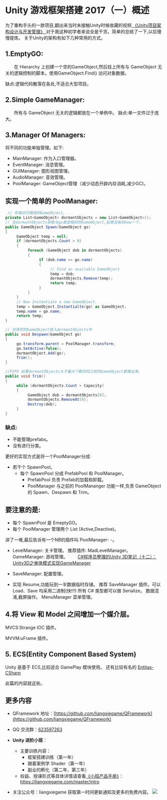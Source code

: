 # Unity 游戏框架搭建 2017（一）概述 

为了重构手头的一款项目,翻出来当时未接触Unity时候收藏的视频[ 《Unity项目架构设计与开发管理》 ](http://v.qq.com/boke/page/d/0/u/d016340mkcu.html "《Unity项目架构设计与开发管理》")对于我这种初学者来说全是干货。简单的总结了一下,以后慢慢提炼。
关于Unity的架构有如下几种常用的方式。

## 1.EmptyGO:

  在 Hierarchy 上创建一个空的GameObject,然后挂上所有与 GameObject 无关的逻辑控制的脚本。使用GameObject.Find() 访问对象数据。

缺点:逻辑代码散落在各处,不适合大型项目。

## 2.Simple GameManager:

  所有与 GameObject 无关的逻辑都放在一个单例中。
缺点:单一文件过于庞大。

## 3.Manager Of Managers:

将不同的功能单独管理。如下:

* MainManager: 作为入口管理器。 
* EventManager: 消息管理。 
* GUIManager: 图形视图管理。 
* AudioManager: 音效管理。 
* PoolManager: GameObject管理（减少动态开辟内存消耗,减少GC)。

## 实现一个简单的 PoolManager:

```cs
 // 存储动可服用的GameObject。
private List<GameObject> dormantObjects = new List<GameObject>();  
// 在dormantObjects获取与go类型相同的GameObject,如果没有则new一个。
public GameObject Spawn(GameObject go)  
{
	 GameObject temp = null;
	 if (dormantObjects.Count > 0)
	 {
		  foreach (GameObject dob in dormantObjects)
		  {
			   if (dob.name == go.name)
			   {
					// Find an available GameObject
					temp = dob;
					dormantObjects.Remove(temp);
					return temp;
			   }
		  }
	 }
	 // Now Instantiate a new GameObject.
	 temp = GameObject.Instantialte(go) as GameObject;
	 temp.name = go.name;
	 return temp;
}

// 将用完的GameObject放入dormantObjects中
public void Despawn(GameObject go)  
{
	 go.transform.parent = PoolManager.transform;
	 go.SetActive(false);
	 dormantObject.Add(go);
	 Trim();
}

//FIFO 如果dormantObjects大于最大个数则将之前的GameObject都推出来。
public void Trim()  
{
	 while (dormantObjects.Count > Capacity)
	 {
		  GameObject dob = dormantObjects[0];
		  dormantObjects.RemoveAt(0);
		  Destroy(dob);
	 }
}
```

### 缺点:
* 不能管理prefabs。
* 没有进行分类。

更好的实现方式是将一个PoolManager分成:

* 若干个 SpawnPool。
  - 每个 SpawnPool 分成 PrefabPool 和 PoolManager。
	* PrefabPool 负责 Prefab的加载和卸载。
	* PoolManager 与之前的 PoolMananger 功能一样,负责 GameObject 的 Spawn、Despawn 和 Trim。

## 要注意的是:
* 每个 SpawnPool 是 EmeptyGO。
* 每个 PoolManager 管理两个 List (Active,Deactive)。

讲了一堆,最后告诉有一个NB的插件叫 PoolManager- -。

* LevelManager: 关卡管理。
  推荐插件: MadLevelManager。
  GameManager: 游戏管理。
    [C#程序员整理的Unity 3D笔记（十二）：Unity3D之单体模式实现GameManager](http://www.tuicool.com/articles/u6NN7v)

* SaveManager: 配置管理。

* 实现 Resume,功能玩到一半数据临时存储。
	推荐 SaveManager 插件。可以 Load、Save 均采用二进制(快!!!)
	所有 C# 类型都可以做 Serialize。
	数据混淆,截屏操作。
	MenuManager 菜单管理。

## 4.将 View 和 Model 之间增加一个媒介层。

MVCS:Strange IOC 插件。

MVVM:uFrame 插件。

## 5. ECS(Entity Component Based  System)

Unity 是基于 ECS,比较适合 GamePlay 模块使用。
还有比较有名的 [Entitas-CSharp](https://github.com/sschmid/Entitas-CSharp)

此篇的内容就这些。

## 更多内容

* QFramework 地址：[https://github.com/liangxiegame/QFramework](https://github.com/liangxiegame/QFramework)
* QQ 交流群：[623597263](http://shang.qq.com/wpa/qunwpa?idkey=706b8eef0fff3fe4be9ce27c8702ad7d8cc1bceabe3b7c0430ec9559b3a9ce66)
* **Unity 进阶小班**：
	* 主要训练内容：
		* 框架搭建训练（第一年）
		* 跟着案例学 Shader（第一年）
		* 副业的孵化（第二年、第三年）
	* 权益、授课形式等具体详情请查看[《小班产品手册》](https://liangxiegame.com/master/intro)：https://liangxiegame.com/master/intro
  
* 关注公众号：liangxiegame 获取第一时间更新通知及更多的免费内容。
![](http://file.liangxiegame.com/38eccb55-40b2-4845-93d6-f5fb50ff9492.png)